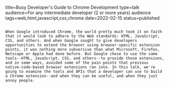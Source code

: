 title=Busy Developer's Guide  to Chrome Development
type=talk
audience=For any intermediate developer (2 or more years) audience
tags=web,html,javascript,css,chrome
date=2022-02-15
status=published
~~~~~~

When Google introduced Chrome, the world pretty much took it on faith that it would look to adhere to the Web standards: HTML, JavaScript, CSS, and others. And when Google sought to give developers opportunities to extend the browser using browser-specific extension points, it was nothing more subversive than what Microsoft, Firefox, Netscape or Apple had done before. But Google chose to use the same tools--HTML, JavaScript, CSS, and others--to provide those extensions, and in some ways, avoided some of the pain points that previous native-code-based browser extensions ran into. In this talk, we're going to examine the tools and APIs that a developer can use to build a Chrome extension--and when they can be useful, and when they just annoy people.
    
